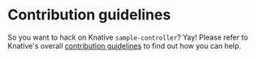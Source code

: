 # Contribution guidelines

So you want to hack on Knative `sample-controller`? Yay! Please refer to
Knative's overall [contribution guidelines](https://github.com/knative/docs/blob/master/community/CONTRIBUTING.md)
to find out how you can help.

